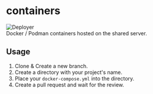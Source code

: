 # containers
![Deployer](https://github.com/approvers/containers/workflows/Deployer/badge.svg)  
Docker / Podman containers hosted on the shared server.

## Usage
1. Clone & Create a new branch.
1. Create a directory with your project's name.
1. Place your `docker-compose.yml` into the directory.
1. Create a pull request and wait for the review.
